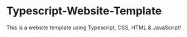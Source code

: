 # Typescript-Website-Template
This is a website template using Typescript, CSS, HTML &amp; JavaScript! 
